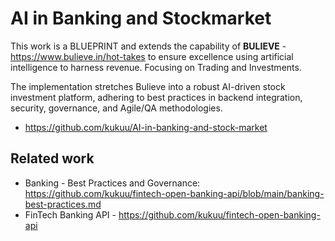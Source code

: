 # AI in Banking and Stockmarket

This work is a BLUEPRINT and extends the capability of **BULIEVE** - https://www.bulieve.in/hot-takes to ensure excellence using artificial intelligence to harness revenue. Focusing on Trading and Investments.

The implementation stretches Bulieve into a robust AI-driven stock investment platform, adhering to best practices in backend integration, security, governance, and Agile/QA methodologies.

- https://github.com/kukuu/AI-in-banking-and-stock-market

## Related work

- Banking - Best Practices and Governance: https://github.com/kukuu/fintech-open-banking-api/blob/main/banking-best-practices.md
- FinTech Banking API - https://github.com/kukuu/fintech-open-banking-api
 
  
  
 
 
